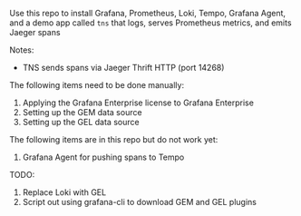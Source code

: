 Use this repo to install Grafana, Prometheus, Loki, Tempo, Grafana Agent, and a demo app called `tns` that logs, serves Prometheus metrics, and emits Jaeger spans

Notes:  
* TNS sends spans via Jaeger Thrift HTTP (port 14268)

The following items need to be done manually:
1. Applying the Grafana Enterprise license to Grafana Enterprise
1. Setting up the GEM data source
1. Setting up the GEL data source


The following items are in this repo but do not work yet:
1. Grafana Agent for pushing spans to Tempo


TODO:
1. Replace Loki with GEL
1. Script out using grafana-cli to download GEM and GEL plugins